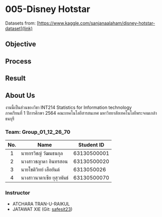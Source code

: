 # 005-Disney Hotstar
Datasets from: [https://www.kaggle.com/sanjanaalaham/disney-hotstar-dataset](link)

## Objective

## Process

## Result

## About Us
งานนี้เป็นส่วนของวิชา INT214 Statistics for Information technology <br/> ภาคเรียนที่ 1 ปีการศึกษา 2564 คณะเทคโนโลยีสารสนเทศ มหาวิทยาลัยเทคโนโลยีพระจอมเกล้าธนบุรี

### Team: Group_01_12_26_70
| No. | Name              | Student ID   |
|:---:|-------------------|--------------|
|  1  | นายกรวิชญ์ วัฒนธนกุล    | 63130500001  |
|  2  | นางสาวชญาดา อินทรสอน  | 63130500020  |
|  3  | นายโชติวิทย์ เสือยันต์  | 6313050026 |
|  4  | นางสาวนาตาเซีย ยุสุวพันธ์   | 63130500070 |

### Instructor
- ATCHARA TRAN-U-RAIKUL
- JATAWAT XIE (Git: [safesit23](https://github.com/safesit23))



